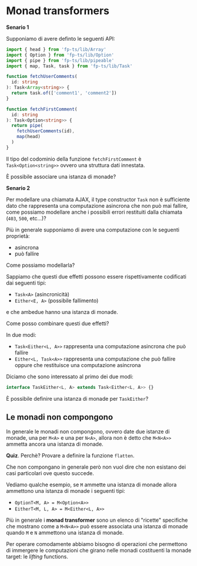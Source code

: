 # Monad transformers

**Senario 1**

Supponiamo di avere definto le seguenti API:

```typescript
import { head } from 'fp-ts/lib/Array'
import { Option } from 'fp-ts/lib/Option'
import { pipe } from 'fp-ts/lib/pipeable'
import { map, Task, task } from 'fp-ts/lib/Task'

function fetchUserComments(
  id: string
): Task<Array<string>> {
  return task.of(['comment1', 'comment2'])
}

function fetchFirstComment(
  id: string
): Task<Option<string>> {
  return pipe(
    fetchUserComments(id),
    map(head)
  )
}
```

Il tipo del codominio della funzione `fetchFirstComment` è `Task<Option<string>>` ovvero una struttura dati innestata.

È possibile associare una istanza di monade?

**Senario 2**

Per modellare una chiamata AJAX, il type constructor `Task` non è sufficiente dato che rappresenta una computazione
asincrona che non può mai fallire, come possiamo modellare anche i possibili errori restituiti dalla chiamata (`403`, `500`, etc...)?

Più in generale supponiamo di avere una computazione con le seguenti proprietà:

- asincrona
- può fallire

Come possiamo modellarla?

Sappiamo che questi due effetti possono essere rispettivamente codificati dai seguenti tipi:

- `Task<A>` (asincronicità)
- `Either<E, A>` (possibile fallimento)

e che ambedue hanno una istanza di monade.

Come posso combinare questi due effetti?

In due modi:

- `Task<Either<L, A>>` rappresenta una computazione asincrona che può fallire
- `Either<L, Task<A>>` rappresenta una computazione che può fallire oppure che restituisce una computazione asincrona

Diciamo che sono interessato al primo dei due modi:

```typescript
interface TaskEither<L, A> extends Task<Either<L, A>> {}
```

È possibile definire una istanza di monade per `TaskEither`?

## Le monadi non compongono

In generale le monadi non compongono, ovvero date due istanze di monade, una per `M<A>` e una per `N<A>`,
allora non è detto che `M<N<A>>` ammetta ancora una istanza di monade.

**Quiz**. Perchè? Provare a definire la funzione `flatten`.

Che non compongano in generale però non vuol dire che non esistano dei casi particolari ove questo succede.

Vediamo qualche esempio, se `M` ammette una istanza di monade allora ammettono una istanza di monade i seguenti tipi:

- `OptionT<M, A> = M<Option<A>>`
- `EitherT<M, L, A> = M<Either<L, A>>`

Più in generale i **monad transformer** sono un elenco di "ricette" specifiche che mostrano come a `M<N<A>>` può essere associata una istanza di monade quando `M` e `N` ammettono una istanza di monade.

Per operare comodamente abbiamo bisogno di operazioni che permettono di immergere le computazioni che girano nelle monadi costituenti la monade target: le _lifting_ functions.
